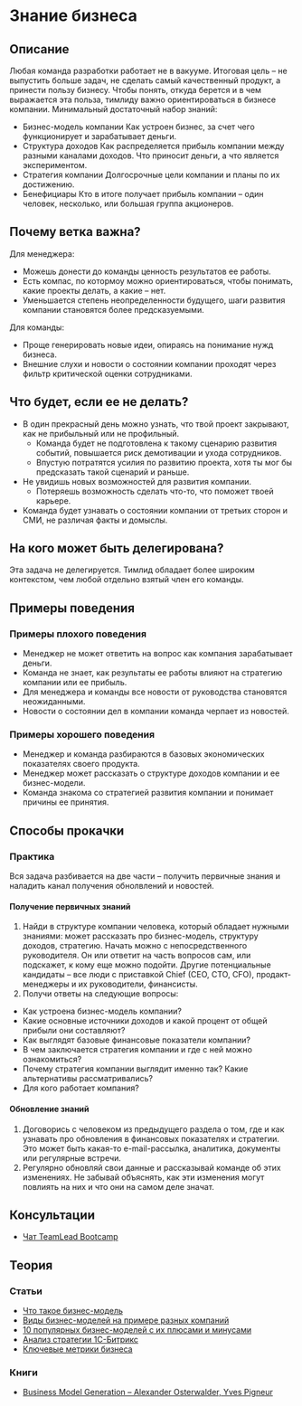 # Знание бизнеса
## Описание
Любая команда разработки работает не в вакууме. Итоговая цель – не выпустить больше задач, не сделать самый качественный продукт, а принести пользу бизнесу. Чтобы  понять, откуда берется и в чем выражается эта польза, тимлиду важно ориентироваться в бизнесе компании. Минимальный достаточный набор знаний:
- Бизнес-модель компании
  Как устроен бизнес, за счет чего функционирует и зарабатывает деньги.
- Структура доходов
  Как распределяется прибыль компании между разными каналами доходов. Что приносит деньги, а что является экспериментом.
- Стратегия компании
  Долгосрочные цели компании и планы по их достижению. 
- Бенефициары
  Кто в итоге получает прибыль компании – один человек, несколько, или большая группа акционеров.

## Почему ветка важна?
Для менеджера:
- Можешь донести до команды ценность результатов ее работы.
- Есть компас, по котормоу можно ориентироваться, чтобы понимать, какие проекты делать, а какие – нет.
- Уменьшается степень неопределенности будущего, шаги развития компании становятся более предсказуемыми.

Для команды:
- Проще генерировать новые идеи, опираясь на понимание нужд бизнеса.
- Внешние слухи и новости о состоянии компании проходят через фильтр критической оценки сотрудниками.

## Что будет, если ее не делать?
- В один прекрасный день можно узнать, что твой проект закрывают, как не прибыльный или не профильный.
  - Команда будет не подготовлена к такому сценарию развития событий, повышается риск демотивации и ухода сотрудников.
  - Впустую потратятся усилия по развитию проекта, хотя ты мог бы предсказать такой сценарий и раньше.
- Не увидишь новых возможностей для развития компании.
  - Потеряешь возможность сделать что-то, что поможет твоей карьере.
- Команда будет узнавать о состоянии компании от третьих сторон и СМИ, не различая факты и домыслы.

## На кого может быть делегирована?
Эта задача не делегируется. Тимлид обладает более широким контекстом, чем любой отдельно взятый член его команды.

## Примеры поведения
### Примеры плохого поведения
- Менеджер не может ответить на вопрос как компания зарабатывает деньги.
- Команда не знает, как результаты ее работы влияют на стратегию компании или ее прибыль.
- Для менеджера и команды все новости от руководства становятся неожиданными.
- Новости о состоянии дел в компании команда черпает из новостей.

### Примеры хорошего поведения
- Менеджер и команда разбираются в базовых экономических показателях своего продукта.
- Менеджер может рассказать о структуре доходов компании и ее бизнес-модели.
- Команда знакома со стратегией развития компании и понимает причины ее принятия.

## Способы прокачки
### Практика
Вся задача разбивается на две части – получить первичные знания и наладить канал получения обнолвлений и новостей.

#### Получение первичных знаний
1. Найди в структуре компании человека, который обладает нужными знаниями: может рассказать про бизнес-модель, структуру доходов, стратегию. Начать можно с непосредственного руководителя. Он или ответит на часть вопросов сам, или подскажет, к кому еще можно подойти. Другие потенциальные кандидаты – все люди с приставкой Chief (CEO, CTO, CFO), продакт-менеджеры и их руководители, финансисты.
2. Получи ответы на следующие вопросы:
  - Как устроена бизнес-модель компании?
  - Какие основные источники доходов и какой процент от общей прибыли они составляют?
  - Как выглядят базовые финансовые показатели компании?
  - В чем заключается стратегия компании и где с ней можно ознакомиться?
  - Почему стратегия компании выглядит именно так? Какие альтернативы рассматривались?
  - Для кого работает компания?

#### Обновление знаний
1. Договорись с человеком из предыдущего раздела о том, где и как узнавать про обновления в финансовых показателях и стратегии. Это может быть какая-то e-mail-рассылка, аналитика, документы или регулярные встречи.
2. Регулярно обновляй свои данные и рассказывай команде об этих изменениях. Не забывай объяснять, как эти изменения могут повлиять на них и что они на самом деле значат.

## Консультации
- [Чат TeamLead Bootcamp](https://t.me/teamlead_bootcamp)

## Теория
### Статьи
- [Что такое бизнес-модель](https://hbr.org/2015/01/what-is-a-business-model)
- [Виды бизнес-моделей на примере разных компаний](https://habr.com/ru/company/friifond/blog/286680/)
- [10 популярных бизнес-моделей с их плюсами и минусами](https://medium.com/@founding/the-10-most-popular-startup-revenue-models-9ee29bcb8a89)
- [Анализ стратегии 1С-Битрикс](https://vc.ru/ontico/76561-pochemu-vas-vse-dolzhny-hotet-ili-nuzhna-li-razrabotchiku-strategiya)
- [Ключевые метрики бизнеса](https://vc.ru/flood/40170-kak-nahodit-klyuchevye-metriki-biznesa-i-pravilno-reagirovat-na-problemy-opyt-facebook-airbnb-i-drugih-kompaniy)

### Книги
- [Business Model Generation – Alexander Osterwalder, Yves Pigneur](https://www.goodreads.com/book/show/7723797-business-model-generation)
